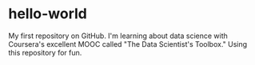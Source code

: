 hello-world
===========

My first repository on GitHub.  I'm learning about data science with Coursera's excellent MOOC called "The Data Scientist's Toolbox."  Using this repository for fun.
